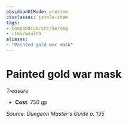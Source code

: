 ```yaml
---
obsidianUIMode: preview
cssclasses: json5e-item
tags:
- compendium/src/5e/dmg
- item/wealth
aliases: 
- "Painted gold war mask"
---
```

# Painted gold war mask
*Treasure*  

- **Cost**: 750 gp

*Source: Dungeon Master's Guide p. 135*